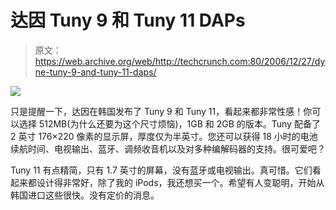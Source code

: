# 达因 Tuny 9 和 Tuny 11 DAPs 

> 原文：<https://web.archive.org/web/http://techcrunch.com:80/2006/12/27/dyne-tuny-9-and-tuny-11-daps/>

![](img/eb702c3d05df5193e6ef18aa64da4bb6.png)

只是提醒一下，达因在韩国发布了 Tuny 9 和 Tuny 11，看起来都非常性感！你可以选择 512MB(为什么还要为这个尺寸烦恼)，1GB 和 2GB 的版本。Tuny 配备了 2 英寸 176×220 像素的显示屏，厚度仅为半英寸。您还可以获得 18 小时的电池续航时间、电视输出、蓝牙、调频收音机以及对多种编解码器的支持。很可爱吧？

Tuny 11 有点精简，只有 1.7 英寸的屏幕，没有蓝牙或电视输出。真可惜。它们看起来都设计得非常好，除了我的 iPods，我还想买一个。希望有人变聪明，开始从韩国进口这些很快。没有定价的消息。
